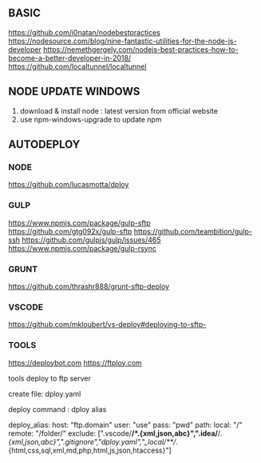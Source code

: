 
## BASIC
https://github.com/i0natan/nodebestpractices
https://nodesource.com/blog/nine-fantastic-utilities-for-the-node-js-developer
https://nemethgergely.com/nodejs-best-practices-how-to-become-a-better-developer-in-2018/
https://github.com/localtunnel/localtunnel


## NODE UPDATE WINDOWS

1. download & install node : latest version from official website
2. use npm-windows-upgrade to update npm


## AUTODEPLOY

### NODE 
https://github.com/lucasmotta/dploy

### GULP
https://www.npmjs.com/package/gulp-sftp
https://github.com/gtg092x/gulp-sftp
https://github.com/teambition/gulp-ssh
https://github.com/gulpjs/gulp/issues/465
https://www.npmjs.com/package/gulp-rsync

### GRUNT
https://github.com/thrashr888/grunt-sftp-deploy

### VSCODE
https://github.com/mkloubert/vs-deploy#deploying-to-sftp-

### TOOLS
https://deploybot.com
https://ftploy.com

 
tools deploy to ftp server

create file: dploy.yaml

deploy command : dploy alias

deploy_alias:
    host: "ftp.domain"
    user: "use"
    pass: "pwd"
    path:
        local: "/"
        remote: "/folder/"
exclude: [".vscode/**/*.{xml,json,abc}",".idea/**/*.{xml,json,abc}",".gitignore","dploy.yaml","_local/**/*.{html,css,sql,xml,md,php,html,js,json,htaccess}"]